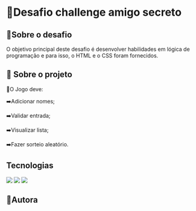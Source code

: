 <h1>🧠Desafio challenge amigo secreto</h1>

<h2> 📌Sobre o desafio</h2>
O objetivo principal deste desafio é desenvolver habilidades em lógica de programação e
para isso, o HTML e o CSS foram fornecidos.

<h2> 📝 Sobre o projeto</h2>
<p> 📌O Jogo deve: </p>
<p>➡️Adicionar nomes; </p>
<p>➡️Validar entrada; </p>
<p>➡️Visualizar lista; </p>
<p>➡️Fazer sorteio aleatório. </p>

##    Tecnologias
<div>
  <img src="https://img.shields.io/badge/HTML-239120?style=for-the-badge&logo=html5&logoColor=white">
  <img src="https://img.shields.io/badge/CSS-239120?&style=for-the-badge&logo=css3&logoColor=white">
  <img src="https://img.shields.io/badge/JavaScript-F7DF1E?style=for-the-badge&logo=javascript&logoColor=black">
</div>
<h2>📌Autora</h2>
<div>
  <a href-"https://github.com/Iam-JAN">    
</div>
